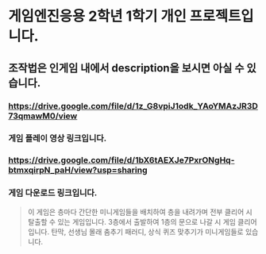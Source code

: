 # 게임엔진응용 2학년 1학기 개인 프로젝트입니다.
## 조작법은 인게임 내에서 description을 보시면 아실 수 있습니다.

### https://drive.google.com/file/d/1z_G8vpiJ1odk_YAoYMAzJR3D73qmawM0/view
### 게임 플레이 영상 링크입니다.

### https://drive.google.com/file/d/1bX6tAEXJe7PxrONgHq-btmxqirpN_paH/view?usp=sharing
### 게임 다운로드 링크입니다.

> 이 게임은 층마다 간단한 미니게임들을 배치하여 층을 내려가며 전부 클리어 시 탈출할 수 있는 게임입니다.
> 3층에서 출발하여 1층의 문으로 나갈 시 게임 클리어입니다. 탄막, 선생님 몰래 춤추기 패러디, 상식 퀴즈 맞추기가 미니게임들로 있습니다.
